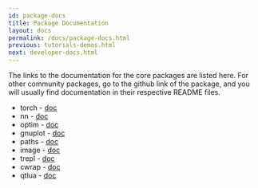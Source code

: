 ```yaml
---
id: package-docs
title: Package Documentation
layout: docs
permalink: /docs/package-docs.html
previous: tutorials-demos.html
next: developer-docs.html
---
```


The links to the documentation for the core packages are listed here. For other community packages, go to the github link of the package, and you will usually find documentation in their respective README files.

* torch - [doc](https://github.com/torch/torch7/blob/master/README.md)
* nn - [doc](https://github.com/torch/nn/blob/master/README.md)
* optim - [doc](https://github.com/torch/optim/blob/master/README.md)
* gnuplot - [doc](https://github.com/torch/gnuplot/blob/master/README.md)
* paths - [doc](https://github.com/torch/paths/blob/master/README.md)
* image - [doc](https://github.com/torch/image/blob/master/README.md)
* trepl - [doc](https://github.com/torch/trepl/blob/master/README.md)
* cwrap - [doc](https://github.com/torch/cwrap/blob/master/README.md)
* qtlua - [doc](https://github.com/torch/qtlua/blob/master/README.md)
